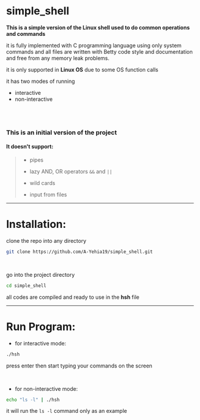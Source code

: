 # simple_shell

**This is a simple version of the Linux shell used to do common operations and commands**

it is fully implemented with C programming language using only system commands 
and all files are written with Betty code style and documentation and 
free from any memory leak problems.

it is only supported in **Linux OS** due to some OS function calls

it has two modes of running
- interactive
- non-interactive

<br />
<br />

### This is an initial version of the project
#### It doesn't support:
> - pipes
> 
> - lazy AND, OR operators ```&&``` and ```||```
> 
> - wild cards
> 
> - input from files
  
---

# Installation:

clone the repo into any directory

```bash
git clone https://github.com/A-Yehia19/simple_shell.git
```

<br />

go into the project directory
```bash
cd simple_shell
```


all codes are compiled and ready to use in the **hsh** file

---

# Run Program:

- for interactive mode:
```bash
./hsh
```

press enter then start typing your commands on the screen

<br />

- for non-interactive mode:

```bash
echo "ls -l" | ./hsh
```

it will run the ```ls -l``` command only as an example

